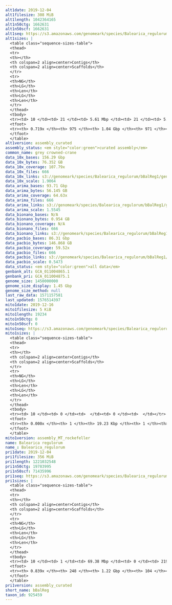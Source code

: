 ```yaml
---
alt1date: 2019-12-04
alt1filesize: 308 MiB
alt1length: 1042364165
alt1n50ctg: 1662631
alt1n50scf: 1662631
alt1seq: https://s3.amazonaws.com/genomeark/species/Balearica_regulorum/bBalReg1/assembly_curated/bBalReg1.alt.cur.20191204.fasta.gz
alt1sizes: |
  <table class="sequence-sizes-table">
  <thead>
  <tr>
  <th></th>
  <th colspan=2 align=center>Contigs</th>
  <th colspan=2 align=center>Scaffolds</th>
  </tr>
  <tr>
  <th>NG</th>
  <th>LG</th>
  <th>Len</th>
  <th>LG</th>
  <th>Len</th>
  </tr>
  </thead>
  <tbody>
  <tr><td> 10 </td><td> 21 </td><td> 5.61 Mbp </td><td> 21 </td><td> 5.61 Mbp </td></tr>  <tr><td> 20 </td><td> 52 </td><td> 3.92 Mbp </td><td> 52 </td><td> 3.92 Mbp </td></tr>  <tr><td> 30 </td><td> 95 </td><td> 3.00 Mbp </td><td> 95 </td><td> 3.00 Mbp </td></tr>  <tr><td> 40 </td><td> 151 </td><td> 2.28 Mbp </td><td> 151 </td><td> 2.28 Mbp </td></tr>  <tr style="background-color:#cccccc;"><td> 50 </td><td> 225 </td><td> 1.66 Mbp </td><td> 225 </td><td> 1.66 Mbp </td></tr>  <tr><td> 60 </td><td> 340 </td><td> 0.97 Mbp </td><td> 340 </td><td> 0.97 Mbp </td></tr>  <tr><td> 70 </td><td> 634 </td><td> 163.49 Kbp </td><td> 634 </td><td> 164.84 Kbp </td></tr>  <tr><td> 80 </td><td> 0 </td><td>  </td><td> 0 </td><td>  </td></tr>  <tr><td> 90 </td><td> 0 </td><td>  </td><td> 0 </td><td>  </td></tr>  <tr><td> 100 </td><td> 0 </td><td>  </td><td> 0 </td><td>  </td></tr>  </tbody>
  <tfoot>
  <tr><th> 0.719x </th><th> 975 </th><th> 1.04 Gbp </th><th> 971 </th><th> 1.04 Gbp </th></tr>
  </tfoot>
  </table>
alt1version: assembly_curated
assembly_status: <em style="color:green">curated assembly</em>
common_name: grey crowned-crane
data_10x_bases: 156.29 Gbp
data_10x_bytes: 76.352 GB
data_10x_coverage: 107.79x
data_10x_files: 666
data_10x_links: s3://genomeark/species/Balearica_regulorum/bBalReg1/genomic_data/10x/<br>
data_10x_scale: 1.9064
data_arima_bases: 93.71 Gbp
data_arima_bytes: 56.145 GB
data_arima_coverage: 64.63x
data_arima_files: 666
data_arima_links: s3://genomeark/species/Balearica_regulorum/bBalReg1/genomic_data/arima/<br>
data_arima_scale: 1.5545
data_bionano_bases: N/A
data_bionano_bytes: 0.954 GB
data_bionano_coverage: N/A
data_bionano_files: 666
data_bionano_links: s3://genomeark/species/Balearica_regulorum/bBalReg1/genomic_data/bionano/<br>
data_pacbio_bases: 86.31 Gbp
data_pacbio_bytes: 146.868 GB
data_pacbio_coverage: 59.52x
data_pacbio_files: 666
data_pacbio_links: s3://genomeark/species/Balearica_regulorum/bBalReg1/genomic_data/pacbio/<br>
data_pacbio_scale: 0.5473
data_status: <em style="color:green">all data</em>
genbank_alt: GCA_011004865.1
genbank_pri: GCA_011004875.1
genome_size: 1450000000
genome_size_display: 1.45 Gbp
genome_size_method: null
last_raw_data: 1571157581
last_updated: 1576514397
mito1date: 2019-12-16
mito1filesize: 5 KiB
mito1length: 19234
mito1n50ctg: 0
mito1n50scf: 0
mito1seq: https://s3.amazonaws.com/genomeark/species/Balearica_regulorum/bBalReg1/assembly_MT_rockefeller/bBalReg1.MT.20191216.fasta.gz
mito1sizes: |
  <table class="sequence-sizes-table">
  <thead>
  <tr>
  <th></th>
  <th colspan=2 align=center>Contigs</th>
  <th colspan=2 align=center>Scaffolds</th>
  </tr>
  <tr>
  <th>NG</th>
  <th>LG</th>
  <th>Len</th>
  <th>LG</th>
  <th>Len</th>
  </tr>
  </thead>
  <tbody>
  <tr><td> 10 </td><td> 0 </td><td>  </td><td> 0 </td><td>  </td></tr>  <tr><td> 20 </td><td> 0 </td><td>  </td><td> 0 </td><td>  </td></tr>  <tr><td> 30 </td><td> 0 </td><td>  </td><td> 0 </td><td>  </td></tr>  <tr><td> 40 </td><td> 0 </td><td>  </td><td> 0 </td><td>  </td></tr>  <tr style="background-color:#cccccc;"><td> 50 </td><td> 0 </td><td style="background-color:#ff8888;">  </td><td> 0 </td><td style="background-color:#ff8888;">  </td></tr>  <tr><td> 60 </td><td> 0 </td><td>  </td><td> 0 </td><td>  </td></tr>  <tr><td> 70 </td><td> 0 </td><td>  </td><td> 0 </td><td>  </td></tr>  <tr><td> 80 </td><td> 0 </td><td>  </td><td> 0 </td><td>  </td></tr>  <tr><td> 90 </td><td> 0 </td><td>  </td><td> 0 </td><td>  </td></tr>  <tr><td> 100 </td><td> 0 </td><td>  </td><td> 0 </td><td>  </td></tr>  </tbody>
  <tfoot>
  <tr><th> 0.000x </th><th> 1 </th><th> 19.23 Kbp </th><th> 1 </th><th> 19.23 Kbp </th></tr>
  </tfoot>
  </table>
mito1version: assembly_MT_rockefeller
name: Balearica regulorum
name_: Balearica_regulorum
pri1date: 2019-12-04
pri1filesize: 356 MiB
pri1length: 1221032548
pri1n50ctg: 19783995
pri1n50scf: 71435996
pri1seq: https://s3.amazonaws.com/genomeark/species/Balearica_regulorum/bBalReg1/assembly_curated/bBalReg1.pri.cur.20191204.fasta.gz
pri1sizes: |
  <table class="sequence-sizes-table">
  <thead>
  <tr>
  <th></th>
  <th colspan=2 align=center>Contigs</th>
  <th colspan=2 align=center>Scaffolds</th>
  </tr>
  <tr>
  <th>NG</th>
  <th>LG</th>
  <th>Len</th>
  <th>LG</th>
  <th>Len</th>
  </tr>
  </thead>
  <tbody>
  <tr><td> 10 </td><td> 1 </td><td> 69.38 Mbp </td><td> 0 </td><td> 219.27 Mbp </td></tr>  <tr><td> 20 </td><td> 4 </td><td> 60.01 Mbp </td><td> 1 </td><td> 168.56 Mbp </td></tr>  <tr><td> 30 </td><td> 7 </td><td> 36.26 Mbp </td><td> 2 </td><td> 126.49 Mbp </td></tr>  <tr><td> 40 </td><td> 12 </td><td> 24.66 Mbp </td><td> 3 </td><td> 87.60 Mbp </td></tr>  <tr style="background-color:#cccccc;"><td> 50 </td><td> 18 </td><td style="background-color:#88ff88;"> 19.78 Mbp </td><td> 5 </td><td style="background-color:#88ff88;"> 71.44 Mbp </td></tr>  <tr><td> 60 </td><td> 27 </td><td> 14.95 Mbp </td><td> 8 </td><td> 36.29 Mbp </td></tr>  <tr><td> 70 </td><td> 38 </td><td> 9.39 Mbp </td><td> 14 </td><td> 23.27 Mbp </td></tr>  <tr><td> 80 </td><td> 68 </td><td> 1.98 Mbp </td><td> 23 </td><td> 8.43 Mbp </td></tr>  <tr><td> 90 </td><td> 0 </td><td>  </td><td> 0 </td><td>  </td></tr>  <tr><td> 100 </td><td> 0 </td><td>  </td><td> 0 </td><td>  </td></tr>  </tbody>
  <tfoot>
  <tr><th> 0.839x </th><th> 248 </th><th> 1.22 Gbp </th><th> 104 </th><th> 1.22 Gbp </th></tr>
  </tfoot>
  </table>
pri1version: assembly_curated
short_name: bBalReg
taxon_id: 925459
---
```

